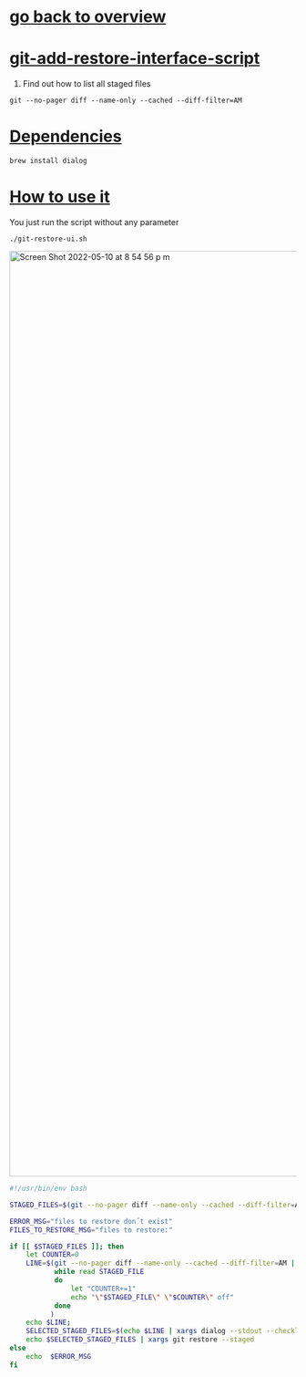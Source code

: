 # [go back to overview](https://github.com/c4arl0s#bash-scripts)

# [git-add-restore-interface-script](https://github.com/c4arl0s/git-restore-user-interface-script#go-back-to-overview)

1. Find out how to list all staged files

```console
git --no-pager diff --name-only --cached --diff-filter=AM 
```

# [Dependencies](https://github.com/c4arl0s/git-restore-user-interface-script#git-restore-user-interface-script)

```console
brew install dialog
```

# [How to use it](https://github.com/c4arl0s/git-restore-user-interface-script#git-restore-user-interface-script)

You just run the script without any parameter

```console
./git-restore-ui.sh
```

<img width="1624" alt="Screen Shot 2022-05-10 at 8 54 56 p m" src="https://user-images.githubusercontent.com/24994818/167753922-98e4a7a0-e0d4-495f-bb8f-b2eef3dd61a1.png">

```bash
#!/usr/bin/env bash

STAGED_FILES=$(git --no-pager diff --name-only --cached --diff-filter=AM)

ERROR_MSG="files to restore don´t exist"
FILES_TO_RESTORE_MSG="files to restore:"

if [[ $STAGED_FILES ]]; then
    let COUNTER=0
    LINE=$(git --no-pager diff --name-only --cached --diff-filter=AM | 
           while read STAGED_FILE
           do
               let "COUNTER+=1" 
               echo "\"$STAGED_FILE\" \"$COUNTER\" off"
           done
          )
    echo $LINE;
    SELECTED_STAGED_FILES=$(echo $LINE | xargs dialog --stdout --checklist $FILES_TO_RESTORE_MSG 0 0 0)
    echo $SELECTED_STAGED_FILES | xargs git restore --staged
else
    echo  $ERROR_MSG
fi
```
